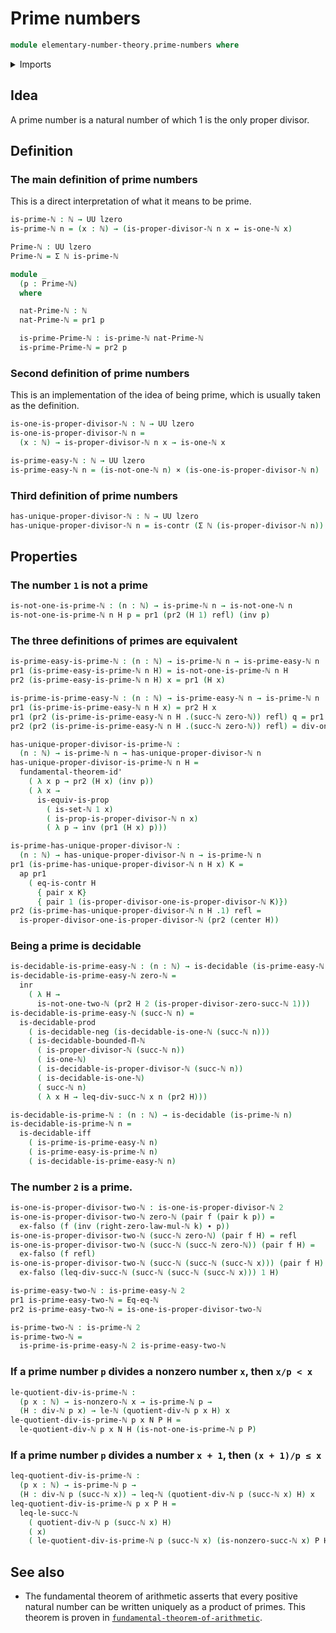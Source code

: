 # Prime numbers

```agda
module elementary-number-theory.prime-numbers where
```

<details><summary>Imports</summary>

```agda
open import elementary-number-theory.decidable-types
open import elementary-number-theory.divisibility-natural-numbers
open import elementary-number-theory.equality-natural-numbers
open import elementary-number-theory.inequality-natural-numbers
open import elementary-number-theory.multiplication-natural-numbers
open import elementary-number-theory.natural-numbers
open import elementary-number-theory.proper-divisors-natural-numbers
open import elementary-number-theory.strict-inequality-natural-numbers

open import foundation.cartesian-product-types
open import foundation.contractible-types
open import foundation.coproduct-types
open import foundation.decidable-types
open import foundation.dependent-pair-types
open import foundation.empty-types
open import foundation.fundamental-theorem-of-identity-types
open import foundation.identity-types
open import foundation.logical-equivalences
open import foundation.propositions
open import foundation.universe-levels
```

</details>

## Idea

A prime number is a natural number of which 1 is the only proper divisor.

## Definition

### The main definition of prime numbers

This is a direct interpretation of what it means to be prime.

```agda
is-prime-ℕ : ℕ → UU lzero
is-prime-ℕ n = (x : ℕ) → (is-proper-divisor-ℕ n x ↔ is-one-ℕ x)

Prime-ℕ : UU lzero
Prime-ℕ = Σ ℕ is-prime-ℕ

module _
  (p : Prime-ℕ)
  where

  nat-Prime-ℕ : ℕ
  nat-Prime-ℕ = pr1 p

  is-prime-Prime-ℕ : is-prime-ℕ nat-Prime-ℕ
  is-prime-Prime-ℕ = pr2 p
```

### Second definition of prime numbers

This is an implementation of the idea of being prime, which is usually taken as
the definition.

```agda
is-one-is-proper-divisor-ℕ : ℕ → UU lzero
is-one-is-proper-divisor-ℕ n =
  (x : ℕ) → is-proper-divisor-ℕ n x → is-one-ℕ x

is-prime-easy-ℕ : ℕ → UU lzero
is-prime-easy-ℕ n = (is-not-one-ℕ n) × (is-one-is-proper-divisor-ℕ n)
```

### Third definition of prime numbers

```agda
has-unique-proper-divisor-ℕ : ℕ → UU lzero
has-unique-proper-divisor-ℕ n = is-contr (Σ ℕ (is-proper-divisor-ℕ n))
```

## Properties

### The number `1` is not a prime

```agda
is-not-one-is-prime-ℕ : (n : ℕ) → is-prime-ℕ n → is-not-one-ℕ n
is-not-one-is-prime-ℕ n H p = pr1 (pr2 (H 1) refl) (inv p)
```

### The three definitions of primes are equivalent

```agda
is-prime-easy-is-prime-ℕ : (n : ℕ) → is-prime-ℕ n → is-prime-easy-ℕ n
pr1 (is-prime-easy-is-prime-ℕ n H) = is-not-one-is-prime-ℕ n H
pr2 (is-prime-easy-is-prime-ℕ n H) x = pr1 (H x)

is-prime-is-prime-easy-ℕ : (n : ℕ) → is-prime-easy-ℕ n → is-prime-ℕ n
pr1 (is-prime-is-prime-easy-ℕ n H x) = pr2 H x
pr1 (pr2 (is-prime-is-prime-easy-ℕ n H .(succ-ℕ zero-ℕ)) refl) q = pr1 H (inv q)
pr2 (pr2 (is-prime-is-prime-easy-ℕ n H .(succ-ℕ zero-ℕ)) refl) = div-one-ℕ n

has-unique-proper-divisor-is-prime-ℕ :
  (n : ℕ) → is-prime-ℕ n → has-unique-proper-divisor-ℕ n
has-unique-proper-divisor-is-prime-ℕ n H =
  fundamental-theorem-id'
    ( λ x p → pr2 (H x) (inv p))
    ( λ x →
      is-equiv-is-prop
        ( is-set-ℕ 1 x)
        ( is-prop-is-proper-divisor-ℕ n x)
        ( λ p → inv (pr1 (H x) p)))

is-prime-has-unique-proper-divisor-ℕ :
  (n : ℕ) → has-unique-proper-divisor-ℕ n → is-prime-ℕ n
pr1 (is-prime-has-unique-proper-divisor-ℕ n H x) K =
  ap pr1
    ( eq-is-contr H
      { pair x K}
      { pair 1 (is-proper-divisor-one-is-proper-divisor-ℕ K)})
pr2 (is-prime-has-unique-proper-divisor-ℕ n H .1) refl =
  is-proper-divisor-one-is-proper-divisor-ℕ (pr2 (center H))
```

### Being a prime is decidable

```agda
is-decidable-is-prime-easy-ℕ : (n : ℕ) → is-decidable (is-prime-easy-ℕ n)
is-decidable-is-prime-easy-ℕ zero-ℕ =
  inr
    ( λ H →
      is-not-one-two-ℕ (pr2 H 2 (is-proper-divisor-zero-succ-ℕ 1)))
is-decidable-is-prime-easy-ℕ (succ-ℕ n) =
  is-decidable-prod
    ( is-decidable-neg (is-decidable-is-one-ℕ (succ-ℕ n)))
    ( is-decidable-bounded-Π-ℕ
      ( is-proper-divisor-ℕ (succ-ℕ n))
      ( is-one-ℕ)
      ( is-decidable-is-proper-divisor-ℕ (succ-ℕ n))
      ( is-decidable-is-one-ℕ)
      ( succ-ℕ n)
      ( λ x H → leq-div-succ-ℕ x n (pr2 H)))

is-decidable-is-prime-ℕ : (n : ℕ) → is-decidable (is-prime-ℕ n)
is-decidable-is-prime-ℕ n =
  is-decidable-iff
    ( is-prime-is-prime-easy-ℕ n)
    ( is-prime-easy-is-prime-ℕ n)
    ( is-decidable-is-prime-easy-ℕ n)
```

### The number `2` is a prime.

```agda
is-one-is-proper-divisor-two-ℕ : is-one-is-proper-divisor-ℕ 2
is-one-is-proper-divisor-two-ℕ zero-ℕ (pair f (pair k p)) =
  ex-falso (f (inv (right-zero-law-mul-ℕ k) ∙ p))
is-one-is-proper-divisor-two-ℕ (succ-ℕ zero-ℕ) (pair f H) = refl
is-one-is-proper-divisor-two-ℕ (succ-ℕ (succ-ℕ zero-ℕ)) (pair f H) =
  ex-falso (f refl)
is-one-is-proper-divisor-two-ℕ (succ-ℕ (succ-ℕ (succ-ℕ x))) (pair f H) =
  ex-falso (leq-div-succ-ℕ (succ-ℕ (succ-ℕ (succ-ℕ x))) 1 H)

is-prime-easy-two-ℕ : is-prime-easy-ℕ 2
pr1 is-prime-easy-two-ℕ = Eq-eq-ℕ
pr2 is-prime-easy-two-ℕ = is-one-is-proper-divisor-two-ℕ

is-prime-two-ℕ : is-prime-ℕ 2
is-prime-two-ℕ =
  is-prime-is-prime-easy-ℕ 2 is-prime-easy-two-ℕ
```

### If a prime number `p` divides a nonzero number `x`, then `x/p < x`

```agda
le-quotient-div-is-prime-ℕ :
  (p x : ℕ) → is-nonzero-ℕ x → is-prime-ℕ p →
  (H : div-ℕ p x) → le-ℕ (quotient-div-ℕ p x H) x
le-quotient-div-is-prime-ℕ p x N P H =
  le-quotient-div-ℕ p x N H (is-not-one-is-prime-ℕ p P)
```

### If a prime number `p` divides a number `x + 1`, then `(x + 1)/p ≤ x`

```agda
leq-quotient-div-is-prime-ℕ :
  (p x : ℕ) → is-prime-ℕ p →
  (H : div-ℕ p (succ-ℕ x)) → leq-ℕ (quotient-div-ℕ p (succ-ℕ x) H) x
leq-quotient-div-is-prime-ℕ p x P H =
  leq-le-succ-ℕ
    ( quotient-div-ℕ p (succ-ℕ x) H)
    ( x)
    ( le-quotient-div-is-prime-ℕ p (succ-ℕ x) (is-nonzero-succ-ℕ x) P H)
```

## See also

- The fundamental theorem of arithmetic asserts that every positive natural
  number can be written uniquely as a product of primes. This theorem is proven
  in
  [`fundamental-theorem-of-arithmetic`](elementary-number-theory.fundamental-theorem-of-arithmetic.md).
